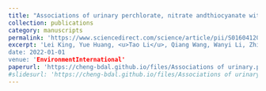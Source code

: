 ```yaml
---
title: "Associations of urinary perchlorate, nitrate andthiocyanate with central sensitivity to thyroid hormones: A US population-based cross-sectional study"
collection: publications
category: manuscripts
permalink: 'https://www.sciencedirect.com/science/article/pii/S0160412022001751'
excerpt: 'Lei King, Yue Huang, <u>Tao Li</u>, Qiang Wang, Wanyi Li, Zhilei Shan, Jiawei Yin, Liangkai Chen, Pei Wang, Changchang Dun, Litao Zhuang, Xiaolin Peng, Liegang Liu<sup>*</sup>
date: 2022-01-01
venue: 'EnvironmentInternational'
paperurl: 'https://cheng-bdal.github.io/files/Associations of urinary.pdf'
#slidesurl: 'https://cheng-bdal.github.io/files/Associations of urinary.pdf'
---
```


